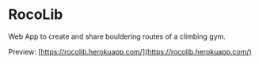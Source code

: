 # RocoLib

Web App to create and share bouldering routes of a climbing gym.

Preview: [https://rocolib.herokuapp.com/](https://rocolib.herokuapp.com/)
